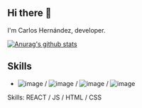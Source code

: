 ## Hi there 👋
I'm Carlos Hernández, developer.

[![Anurag's github stats](https://github-readme-stats.vercel.app/api?username=CodeSyss)](https://github.com/anuraghazra/github-readme-stats)

## Skills
* ![image](https://github.com/user-attachments/assets/24f96b29-e7f7-4c83-aace-563672b684a6)
 / ![image](https://github.com/user-attachments/assets/b9418fda-4f57-4a5a-9a87-911f45ee3047)
 / ![image](https://github.com/user-attachments/assets/0fe6046c-d9b6-46d7-b72c-f6626af70935)
 / ![image](https://github.com/user-attachments/assets/7c97bc00-3bb5-41ae-b730-eaa48e3cae26)

Skills: REACT / JS / HTML / CSS
